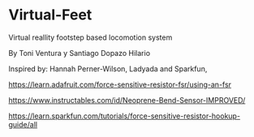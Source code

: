 # Virtual-Feet
Virtual reallity footstep based locomotion system

By Toni Ventura y Santiago Dopazo Hilario 

Inspired by: 
Hannah Perner-Wilson, Ladyada and Sparkfun, 

https://learn.adafruit.com/force-sensitive-resistor-fsr/using-an-fsr

https://www.instructables.com/id/Neoprene-Bend-Sensor-IMPROVED/

https://learn.sparkfun.com/tutorials/force-sensitive-resistor-hookup-guide/all

